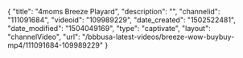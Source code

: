{
    "title": "4moms Breeze Playard",
    "description": "",
    "channelid": "111091684",
    "videoid": "109989229",
    "date_created": "1502522481",
    "date_modified": "1504049169",
    "type": "captivate",
    "layout": "channelVideo",
    "url": "\/bbbusa-latest-videos\/breeze-wow-buybuy-mp4\/111091684-109989229"
}